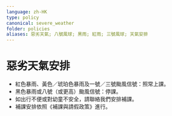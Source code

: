 ```yaml
---
language: zh-HK
type: policy
canonical: severe_weather
folder: policies
aliases: 惡劣天氣; 八號風球; 黑雨; 紅雨; 三號風球; 天氣安排
---
```

# 惡劣天氣安排

- 紅色暴雨、黃色／琥珀色暴雨及一號／三號颱風信號：照常上課。  
- 黑色暴雨或八號（或更高）颱風信號：停課。  
- 如出行不便或對幼童不安全，請聯絡我們安排補課。  
- 補課安排依照《補課與請假政策》進行。